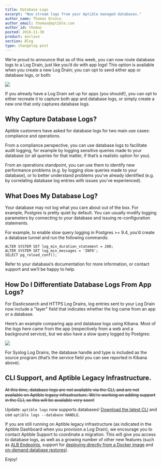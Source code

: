 ```yaml
---
title: Database Logs
excerpt: "Now stream logs from your Aptible managed databases."
author_name: Thomas Orozco
author_email: thomas@aptible.com
author_id: thomas
posted: 2016-11-30
product: enclave
section: Blog
type: changelog post
---
```

We’re proud to announce that as of this week, you can now route database logs to a Log Drain, just like you’d do with app logs! This option is available when you create a new Log Drain; you can opt to send either app or database logs, or both:

<p class="text-center">
  <img class="img-responsive" src="/images/blog/database-logs/create_log_drain.png">
</p>

If you already have a Log Drain set up for apps (you should!), you can opt to either recreate it to capture both app and database logs, or simply create a new one that only captures database logs.

## Why Capture Database Logs?

Aptible customers have asked for database logs for  two main use cases: compliance and operations.

From a compliance perspective, you can use database logs to facilitate audit logging, for example by logging sensitive queries made to your database (or all queries for that matter, if that’s a realistic option for you).

From an operations standpoint, you can use them to identify new performance problems (e.g. by logging slow queries made to your database), or to better understand problems you’ve already identified (e.g. by correlating database log entries with issues you’ve experienced).

## What Does My Database Log?

Your database may not log what you care about out of the box. For example, Postgres is pretty quiet by default. You can usually modify logging parameters by connecting to your database and issuing re-configuration statements.

For example, to enable slow query logging in Postgres >= 9.4, you’d create a database tunnel and run the following commands:

```
ALTER SYSTEM SET log_min_duration_statement = 200;
ALTER SYSTEM SET log_min_messages = 'INFO';
SELECT pg_reload_conf();
```

Refer to your database’s documentation for more information, or contact support and we’ll be happy to help.

## How Do I Differentiate Database Logs From App Logs?

For Elasticsearch and HTTPS Log Drains, log entries sent to your Log Drain now include a "layer" field that indicates whether the log came from an app or a database.

Here’s an example comparing app and database logs using Kibana. Most of the logs here came from the app (respectively from a web and a background service), but we also have a slow query logged by Postgres:

<p class="text-center">
  <img class="img-responsive" src="/images/blog/database-logs/kibana.png">
</p>

For Syslog Log Drains, the database handle and type is included as the source program (that’s the service field you can see reported in Kibana above).

## CLI Support, and Aptible Legacy Infrastructure.

~~At this time, database logs are not available via the CLI, and are not available on Aptible legacy infrastructure. We’re working on adding support in the CLI, so this will be available very soon!~~

Update: `aptible logs` now supports databases! [Download the latest CLI][3] and use `aptible logs --database HANDLE`.

If you are still running on Aptible legacy infrastructure (as indicated in the Aptible Dashboard when you provision a Log Drain), we encourage you to contact Aptible Support to coordinate a migration. This will give you access to database logs, as well as a growing number of other new features (such as [ALB Endpoints][0], support for [deploying directly from a Docker image][1] and [on-demand database restores][2]).

Enjoy!

[0]: https://www.aptible.com/blog/update-webinar-oct-2016/
[1]: https://www.aptible.com/blog/deploy-private-images/
[2]: https://www.aptible.com/blog/on-demand-backups/
[3]: https://www.aptible.com/support/toolbelt/
